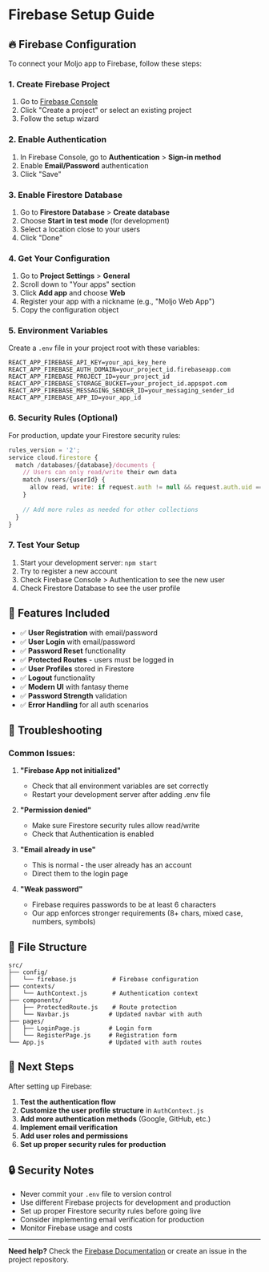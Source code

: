 # Firebase Setup Guide

## 🔥 Firebase Configuration

To connect your Moljo app to Firebase, follow these steps:

### 1. Create Firebase Project

1. Go to [Firebase Console](https://console.firebase.google.com/)
2. Click "Create a project" or select an existing project
3. Follow the setup wizard

### 2. Enable Authentication

1. In Firebase Console, go to **Authentication** > **Sign-in method**
2. Enable **Email/Password** authentication
3. Click "Save"

### 3. Enable Firestore Database

1. Go to **Firestore Database** > **Create database**
2. Choose **Start in test mode** (for development)
3. Select a location close to your users
4. Click "Done"

### 4. Get Your Configuration

1. Go to **Project Settings** > **General**
2. Scroll down to "Your apps" section
3. Click **Add app** and choose **Web**
4. Register your app with a nickname (e.g., "Moljo Web App")
5. Copy the configuration object

### 5. Environment Variables

Create a `.env` file in your project root with these variables:

```env
REACT_APP_FIREBASE_API_KEY=your_api_key_here
REACT_APP_FIREBASE_AUTH_DOMAIN=your_project_id.firebaseapp.com
REACT_APP_FIREBASE_PROJECT_ID=your_project_id
REACT_APP_FIREBASE_STORAGE_BUCKET=your_project_id.appspot.com
REACT_APP_FIREBASE_MESSAGING_SENDER_ID=your_messaging_sender_id
REACT_APP_FIREBASE_APP_ID=your_app_id
```

### 6. Security Rules (Optional)

For production, update your Firestore security rules:

```javascript
rules_version = '2';
service cloud.firestore {
  match /databases/{database}/documents {
    // Users can only read/write their own data
    match /users/{userId} {
      allow read, write: if request.auth != null && request.auth.uid == userId;
    }
    
    // Add more rules as needed for other collections
  }
}
```

### 7. Test Your Setup

1. Start your development server: `npm start`
2. Try to register a new account
3. Check Firebase Console > Authentication to see the new user
4. Check Firestore Database to see the user profile

## 🚀 Features Included

- ✅ **User Registration** with email/password
- ✅ **User Login** with email/password
- ✅ **Password Reset** functionality
- ✅ **Protected Routes** - users must be logged in
- ✅ **User Profiles** stored in Firestore
- ✅ **Logout** functionality
- ✅ **Modern UI** with fantasy theme
- ✅ **Password Strength** validation
- ✅ **Error Handling** for all auth scenarios

## 🔧 Troubleshooting

### Common Issues:

1. **"Firebase App not initialized"**
   - Check that all environment variables are set correctly
   - Restart your development server after adding .env file

2. **"Permission denied"**
   - Make sure Firestore security rules allow read/write
   - Check that Authentication is enabled

3. **"Email already in use"**
   - This is normal - the user already has an account
   - Direct them to the login page

4. **"Weak password"**
   - Firebase requires passwords to be at least 6 characters
   - Our app enforces stronger requirements (8+ chars, mixed case, numbers, symbols)

## 📁 File Structure

```
src/
├── config/
│   └── firebase.js          # Firebase configuration
├── contexts/
│   └── AuthContext.js       # Authentication context
├── components/
│   ├── ProtectedRoute.js    # Route protection
│   └── Navbar.js           # Updated navbar with auth
├── pages/
│   ├── LoginPage.js        # Login form
│   └── RegisterPage.js     # Registration form
└── App.js                  # Updated with auth routes
```

## 🎯 Next Steps

After setting up Firebase:

1. **Test the authentication flow**
2. **Customize the user profile structure** in `AuthContext.js`
3. **Add more authentication methods** (Google, GitHub, etc.)
4. **Implement email verification**
5. **Add user roles and permissions**
6. **Set up proper security rules for production**

## 🔒 Security Notes

- Never commit your `.env` file to version control
- Use different Firebase projects for development and production
- Set up proper Firestore security rules before going live
- Consider implementing email verification for production
- Monitor Firebase usage and costs

---

**Need help?** Check the [Firebase Documentation](https://firebase.google.com/docs) or create an issue in the project repository.


